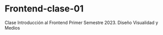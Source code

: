 # Frontend-clase-01
Clase Introducción al Frontend Primer Semestre 2023. Diseño Visualidad y Medios
